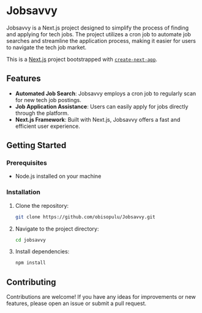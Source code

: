 # Jobsavvy

Jobsavvy is a Next.js project designed to simplify the process of finding and applying for tech jobs. The project utilizes a cron job to automate job searches and streamline the application process, making it easier for users to navigate the tech job market.

This is a [Next.js](https://nextjs.org/) project bootstrapped with [`create-next-app`](https://github.com/vercel/next.js/tree/canary/packages/create-next-app).

## Features

- **Automated Job Search**: Jobsavvy employs a cron job to regularly scan for new tech job postings.
- **Job Application Assistance**: Users can easily apply for jobs directly through the platform.
- **Next.js Framework**: Built with Next.js, Jobsavvy offers a fast and efficient user experience.

## Getting Started

### Prerequisites

- Node.js installed on your machine

### Installation

1. Clone the repository:

    ```bash
    git clone https://github.com/obisopulu/Jobsavvy.git
    ```

2. Navigate to the project directory:

    ```bash
    cd jobsavvy
    ```

3. Install dependencies:

    ```bash
    npm install
    ```

## Contributing

Contributions are welcome! If you have any ideas for improvements or new features, please open an issue or submit a pull request.

